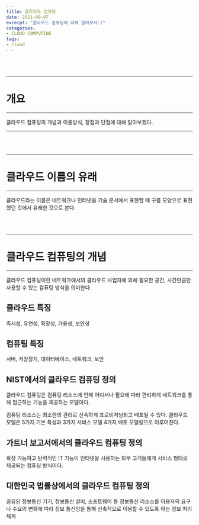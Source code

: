 ```yaml
---
title: 클라우드 컴퓨팅
date: 2021-09-07
excerpt: "클라우드 컴퓨팅에 대해 알아보자:)"
categories:
- CLOUD COMPUTING
tags:
- cloud
---
```



<br />
<br />

---

# 개요

---

클라우드 컴퓨팅의 개념과 이용방식, 장점과 단점에 대해 알아보겠다.

---


<br />
<br />

---

# 클라우드 이름의 유래

---

클라우드라는 이름은 네트워크나 인터넷을 기술 문서에서 표현할 때 구름 모양으로 표현했던 것에서 유래한 것으로 본다.

<br />
<br />

---

# 클라우드 컴퓨팅의 개념

---

클라우드 컴퓨팅이란 네트워크에서의 클라우드 사업자에 의해 필요한 공간, 시간만큼만 사용할 수 있는 컴퓨팅 방식을 의미한다.


## 클라우드 특징

즉시성, 유연성, 확장성, 가용성, 보안성

## 컴퓨팅 특징

서버, 저장장치, 데이터베이스, 네트워크, 보안

## NIST에서의 클라우드 컴퓨팅 정의

클라우드 컴퓨팅은 컴퓨팅 리소스에 언제 어디서나 필요에 따라 편리하게 네트워크를 통해 접근하는 기능을 제공하는 모델이다.

컴퓨팅 리소스는 최소한의 관리로 신속하게 프로비저닝되고 배포될 수 있다. 클라우드 모델은 5가지 기본 특성과 3가지 서비스 모델 4가지 배포 모델링으로 이루어진다.

## 가트너 보고서에서의 클라우드 컴퓨팅 정의

확장 가능하고  탄력적인 IT 기능이 인터넷을 사용하는 외부 고객들에게 서비스 형태로 제공되는 컴퓨팅 방식이다.

## 대한민국 법률상에서의 클라우드 컴퓨팅 정의

공유된 정보통신 기기, 정보통신 설비, 소프트웨어 등 정보통신 리소스를 이용자의 요구나 수요의 변화에 따라 정보 통신망을 통해 신축적으로 이용할 수 있도록 하는 정보 처리 체계

